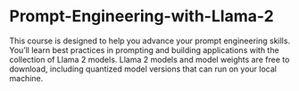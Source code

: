 # Prompt-Engineering-with-Llama-2
This course is designed to help you advance your prompt engineering skills. You’ll learn best practices in prompting and building applications with the collection of Llama 2 models.   Llama 2 models and model weights are free to download, including quantized model versions that can run on your local machine. 
